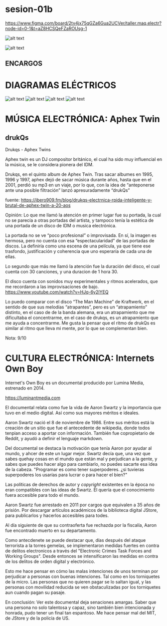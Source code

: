 # sesion-01b

https://www.figma.com/board/2tv4jx75qGZa6Gua2UCVer/taller.maq.electr?node-id=0-1&t=aZ8HCSQeFZaROUsg-1

![alt text](tme-c2-apunte.png)

![alt text](tme-c2-links.png)



## ENCARGOS

# DIAGRAMAS ELÉCTRICOS 

![alt text](tme-c2-encargod1.jpg)
![alt text](tme-c2-encargod2.jpg)
![alt text](tme-c2-encargod3.jpg)
![alt text](tme-c2-encargod4.jpg)

# MÚSICA ELECTRÓNICA: Aphex Twin

## drukQs

Drukqs - Aphex Twins

Aphex twin es  un DJ compositor británico, el cual ha sido muy influencial en la música, se le considera pionera del IDM.

Drukqs, en el quinto album de Aphex Twin. Tras sacar albumes en 1995, 1996 y 1997, aphex dejó de sacar música durante años, hasta que en el 2001, perdió su mp3 en un viaje, por lo que, con la idea de “anteponerse ante una posible filtración” lanzó apresuradamente “drukQs”

fuente: <https://ibero909.fm/blog/drukqs-electrnica-rpida-inteligente-y-brutal-de-aphex-twin-a-20-aos>



Opinión: 
Lo que me llamó la atención en primer lugar fue su portada, la cual no se parecía a otras portadas del artista, y tampoco tenía la estética de una portada de un disco de IDM o musica electrónica. 

La portada no se ve “poco profesional” o improvisada. En sí, la imagen es hermosa, pero no cuenta con esa “espectacularidad” de las portadas de discos. La definiría como una escena de una película, ya que tiene ese trasfondo, justificación y coherencia que uno esperaría de cada una de ellas.

Lo segundo que más me llamó la atención fue la duración del disco, el cual cuenta con 30 canciones, y una duracion de 1 hora 30. 

El disco cuenta con sonidos muy experimentales y ritmos acelerados, que me recordaron a las improvisaciones de bajo. <https://www.youtube.com/watch?v=HJq-6y2IYEQ>

Lo puedo comparar con el disco “The Man Machine” de Kraftwerk, en el sentido de que sus melodías “atrapantes”, pero es un “atrapamiento” distinto, en el caso de de la banda alemana, era un atrapamiento que me dificultaba el concentrarme, en el caso de drukqs, es un atrapamiento que me ayuda a concentrarme. Me gusta la pensar que el ritmo de drukQs es similar al ritmo que lleva mi mente, por lo que se complementan bien.

Nota: 9/10


# CULTURA ELECTRÓNICA: Internets Own Boy

Internet's Own Boy es un documental producido por Lumina Media, estrenado en 2014.

<https://luminantmedia.com>

El documental relata como fue la vida de Aaron Swartz y la importancia que tuvo en el medio digital. Así como sus mayores méritos e ideales.

Aaron Swartz nació el 8 de noviembre de 1986. Entre sus méritos está la creación de un sitio que fue el antecedente de wikipedia, donde todos tenpian acceso a aportar con información. También fue copropietario de Reddit, y ayudó a definir el lenguaje markdown.

Del documental se destaca la motivación que tenía Aaron por ayudar al mundo, y ahcer de este un lugar mejor. Swartz decía que, una vez que sabes quehay cosas en el mundo que están mal y perjudican a la gente, y sabes que puedes hacer algo para cambiarlo, no puedes sacarte esa idea de la cabeza. "Programar es como tener superpoderes. ¿si tuvieras superpoderes los usarías para lucrar o para hacer el bien?"

Las políticas de derechos de autor y *copyright* existentes en la época no eran compatibles con las ideas de Swartz. Él quería que el conocimiento fuera accesible para todo el mundo. 

Aaron Swartz fue arrestado en 2011 por cargos que equivalen a 35 años de prisión. Por descargar artículos académicos de la biblioteca digital JStore, para publicarlos y hacerlos accesibles para todes. 

Al día siguiente de que su contraoferta fue rechazda por la fiscalía, Aaron fue encontrado muerto en su departamento.

Como antecdenete se puede destacar que, días después del ataque terrorista a la torres gemelas, se implementaron medidas fuertes en contra de delitos electronicos a través del
"Electronic Crimes Task Forces and Working Groups". Desde entonces se intensificaron las medidas en contra de los delitos de orden digital y electrónico.

Esto me hace pensar en cómo las malas intenciones de unos terminan por perjudicar a personas con buenas intenciones.
Tal como en los torniquetes de la micro. Las personas que no quieren pagar se lo saltan igual, y las personas con movilidad reducida se ven obstaculizadas por los torniquetes aun cuando pagan su pasaje.

En conclusión: Ver este documental deja senaciones amargas. Saber que una persona no solo talentosa y capaz, sino también bien intencionada y honrada, pudo tener un final tan espantoso. Me hace pensar mal del MIT, de JStore y de la policía de US. 
